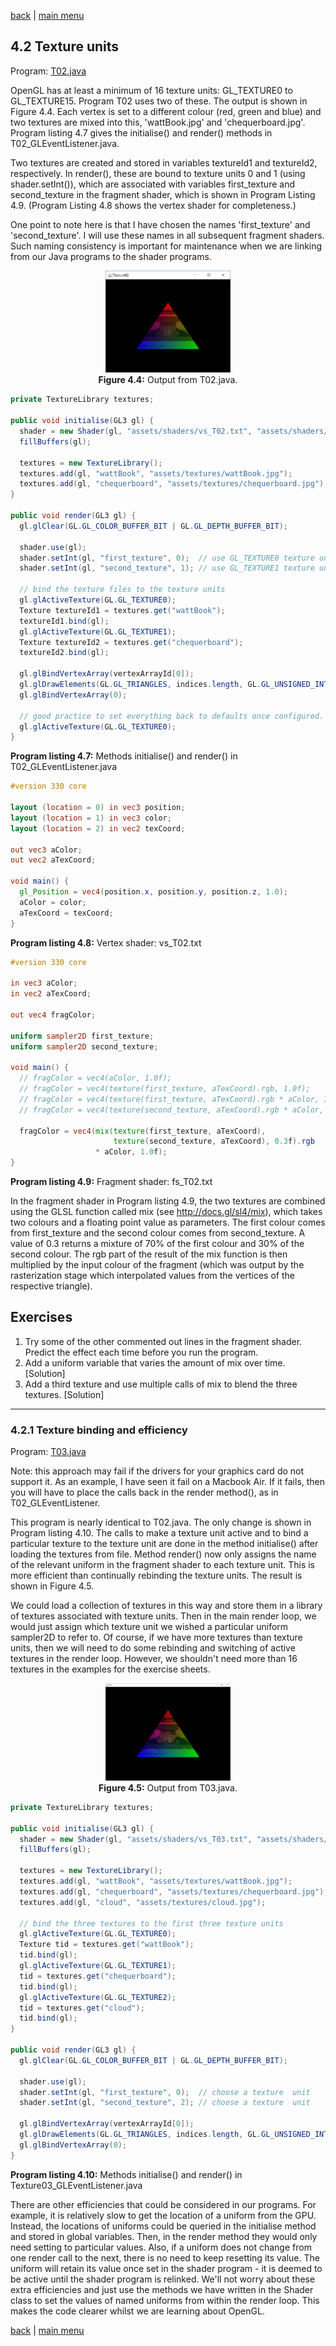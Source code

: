 [back](ch4.md) | [main menu](../README.md)
 
## 4.2 Texture units

Program: [T02.java](/ch4_textures)

OpenGL has at least a minimum of 16 texture units: GL_TEXTURE0 to GL_TEXTURE15. Program T02 uses two of these. The output is shown in Figure 4.4. Each vertex is set to a different colour (red, green and blue) and two textures are mixed into this, 'wattBook.jpg' and 'chequerboard.jpg'. Program listing 4.7 gives the initialise() and render() methods in T02_GLEventListener.java.

Two textures are created and stored in variables textureId1 and textureId2, respectively. In render(), these are bound to texture units 0 and 1 (using shader.setInt()), which are associated with variables first_texture and second_texture in the fragment shader, which is shown in Program Listing 4.9. (Program Listing 4.8 shows the vertex shader for completeness.)

One point to note here is that I have chosen the names 'first_texture' and 'second_texture'. I will use these names in all subsequent fragment shaders. Such naming consistency is important for maintenance when we are linking from our Java programs to the shader programs.

<p align="center">
  <img src="ch4_img/ch4_2_triangle_two_textures.jpg" alt="A  triangle" width="200"><br>
  <strong>Figure 4.4:</strong> Output from T02.java.
</p>

```java
private TextureLibrary textures;
  
public void initialise(GL3 gl) {
  shader = new Shader(gl, "assets/shaders/vs_T02.txt", "assets/shaders/fs_T02.txt");
  fillBuffers(gl);

  textures = new TextureLibrary();
  textures.add(gl, "wattBook", "assets/textures/wattBook.jpg");
  textures.add(gl, "chequerboard", "assets/textures/chequerboard.jpg");
}

public void render(GL3 gl) {
  gl.glClear(GL.GL_COLOR_BUFFER_BIT | GL.GL_DEPTH_BUFFER_BIT);

  shader.use(gl);
  shader.setInt(gl, "first_texture", 0);  // use GL_TEXTURE0 texture unit
  shader.setInt(gl, "second_texture", 1); // use GL_TEXTURE1 texture unit

  // bind the texture files to the texture units
  gl.glActiveTexture(GL.GL_TEXTURE0);
  Texture textureId1 = textures.get("wattBook");
  textureId1.bind(gl);
  gl.glActiveTexture(GL.GL_TEXTURE1);
  Texture textureId2 = textures.get("chequerboard");
  textureId2.bind(gl);

  gl.glBindVertexArray(vertexArrayId[0]);
  gl.glDrawElements(GL.GL_TRIANGLES, indices.length, GL.GL_UNSIGNED_INT, 0);
  gl.glBindVertexArray(0);
  
  // good practice to set everything back to defaults once configured.
  gl.glActiveTexture(GL.GL_TEXTURE0);
}
```

**Program listing 4.7:** Methods initialise() and render() in T02_GLEventListener.java 

```glsl
#version 330 core
  
layout (location = 0) in vec3 position;
layout (location = 1) in vec3 color;
layout (location = 2) in vec2 texCoord;

out vec3 aColor;
out vec2 aTexCoord;

void main() {
  gl_Position = vec4(position.x, position.y, position.z, 1.0);
  aColor = color;
  aTexCoord = texCoord;
}
```

**Program listing 4.8:** Vertex shader: vs_T02.txt 

```glsl
#version 330 core
  
in vec3 aColor;
in vec2 aTexCoord;

out vec4 fragColor;

uniform sampler2D first_texture;
uniform sampler2D second_texture;

void main() {
  // fragColor = vec4(aColor, 1.0f);
  // fragColor = vec4(texture(first_texture, aTexCoord).rgb, 1.0f);
  // fragColor = vec4(texture(first_texture, aTexCoord).rgb * aColor, 1.0f);
  // fragColor = vec4(texture(second_texture, aTexCoord).rgb * aColor, 1.0f);
  
  fragColor = vec4(mix(texture(first_texture, aTexCoord),
                       texture(second_texture, aTexCoord), 0.3f).rgb
                   * aColor, 1.0f);
}
```

**Program listing 4.9:** Fragment shader: fs_T02.txt 

In the fragment shader in Program listing 4.9, the two textures are combined using the GLSL function called mix (see http://docs.gl/sl4/mix), which takes two colours and a floating point value as parameters. The first colour comes from first_texture and the second colour comes from second_texture. A value of 0.3 returns a mixture of 70% of the first colour and 30% of the second colour. The rgb part of the result of the mix function is then multiplied by the input colour of the fragment (which was output by the rasterization stage which interpolated values from the vertices of the respective triangle). 

## Exercises

1. Try some of the other commented out lines in the fragment shader. Predict the effect each time before you run the program.
2. Add a uniform variable that varies the amount of mix over time. [Solution]
3. Add a third texture and use multiple calls of mix to blend the three textures. [Solution]

---

### 4.2.1 Texture binding and efficiency 

Program: [T03.java](/ch4_textures)

Note: this approach may fail if the drivers for your graphics card do not support it. As an example, I have seen it fail on a Macbook Air. If it fails, then you will have to place the calls back in the render method(), as in T02_GLEventListener.

This program is nearly identical to T02.java. The only change is shown in Program listing 4.10. The calls to make a texture unit active and to bind a particular texture to the texture unit are done in the method initialise() after loading the textures from file. Method render() now only assigns the name of the relevant uniform in the fragment shader to each texture unit. This is more efficient than continually rebinding the texture units. The result is shown in Figure 4.5.

We could load a collection of textures in this way and store them in a library of textures associated with texture units. Then in the main render loop, we would just assign which texture unit we wished a particular uniform sampler2D to refer to. Of course, if we have more textures than texture units, then we will need to do some rebinding and switching of active textures in the render loop. However, we shouldn't need more than 16 textures in the examples for the exercise sheets.

<p align="center">
  <img src="ch4_img/ch4_2_triangle_two_textures_2.jpg" alt="A  triangle" width="200"><br>
  <strong>Figure 4.5:</strong> Output from T03.java.
</p>

```java
private TextureLibrary textures;
  
public void initialise(GL3 gl) {
  shader = new Shader(gl, "assets/shaders/vs_T03.txt", "assets/shaders/fs_T03.txt");
  fillBuffers(gl);
  
  textures = new TextureLibrary();
  textures.add(gl, "wattBook", "assets/textures/wattBook.jpg");
  textures.add(gl, "chequerboard", "assets/textures/chequerboard.jpg");
  textures.add(gl, "cloud", "assets/textures/cloud.jpg");

  // bind the three textures to the first three texture units
  gl.glActiveTexture(GL.GL_TEXTURE0);
  Texture tid = textures.get("wattBook");
  tid.bind(gl);
  gl.glActiveTexture(GL.GL_TEXTURE1);
  tid = textures.get("chequerboard");
  tid.bind(gl);
  gl.glActiveTexture(GL.GL_TEXTURE2);
  tid = textures.get("cloud");
  tid.bind(gl);
}

public void render(GL3 gl) {
  gl.glClear(GL.GL_COLOR_BUFFER_BIT | GL.GL_DEPTH_BUFFER_BIT);

  shader.use(gl);
  shader.setInt(gl, "first_texture", 0);  // choose a texture  unit
  shader.setInt(gl, "second_texture", 2); // choose a texture  unit

  gl.glBindVertexArray(vertexArrayId[0]);
  gl.glDrawElements(GL.GL_TRIANGLES, indices.length, GL.GL_UNSIGNED_INT, 0);
  gl.glBindVertexArray(0);
}
```

**Program listing 4.10:** Methods initialise() and render() in Texture03_GLEventListener.java 

There are other efficiencies that could be considered in our programs. For example, it is relatively slow to get the location of a uniform from the GPU. Instead, the locations of uniforms could be queried in the initialise method and stored in global variables. Then, in the render method they would only need setting to particular values. Also, if a uniform does not change from one render call to the next, there is no need to keep resetting its value. The uniform will retain its value once set in the shader program - it is deemed to be active until the shader program is relinked. We'll not worry about these extra efficiencies and just use the methods we have written in the Shader class to set the values of named uniforms from within the render loop. This makes the code clearer whilst we are learning about OpenGL.



[back](ch4.md) | [main menu](../README.md)